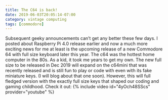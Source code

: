 ```yaml
---
title: The C64 is back!
date: 2019-06-03T20:05:14-07:00
category: vintage computing 
tags: [commodore] 
---
```

Subsequent geeky announcements can’t get any better these few days. I posted about Raspberry Pi 4.0 release earlier and now a much more exciting news for me at least is the upcoming release of a new Commodore 64 with full size keyboard later this year. The c64 was the hottest home computer in the 80s. As a kid, it took me years to get my own. The new full size to be released in Dec 2019 will expand on the c64mini that was recently released and is still fun to play or code with even with its fake miniature keys. (I will blog about that one soon). However, this will full fledged version with the exactly full size keys that shaped our coding and gaming childhood.
Check it out: 
{% include video id="4yOch48SScs" provider="youtube" %}